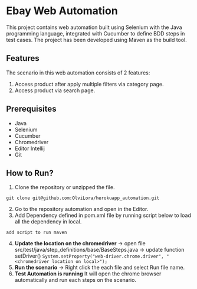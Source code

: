 # Ebay Web Automation
This project contains web automation built using Selenium with the Java programming language, integrated with Cucumber to define BDD steps in test cases. The project has been developed using Maven as the build tool.

## Features
The scenario in this web automation consists of 2 features:
1. Access product after apply multiple filters via category page.
2. Access product via search page.

## Prerequisites
- Java
- Selenium
- Cucumber
- Chromedriver
- Editor Intellij
- Git

## How to Run?
1. Clone the repository or unzipped the file.
```
git clone git@github.com:OlviLora/herokuapp_automation.git
```
2. Go to the repository automation and open in the Editor.
3. Add Dependency defined in pom.xml file by running script below to load all the dependency in local.
```
add script to run maven
```
4. **Update the location on the chromedriver** → open file src/test/java/step_definitions/base/BaseSteps.java → update function setDriver()
   ```System.setProperty("web-driver.chrome.driver", "<chromedriver location on local>");```
5. **Run the scenario** → Right click the each file and select Run file name.
6. **Test Automation is running** It will open the chrome browser automatically and run each steps on the scenario.
